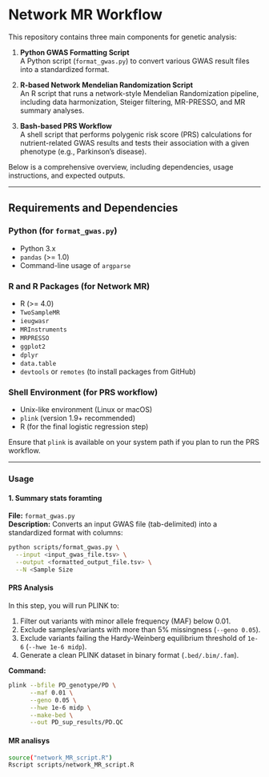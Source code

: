 # Network MR Workflow

This repository contains three main components for genetic analysis:

1. **Python GWAS Formatting Script**  
   A Python script (`format_gwas.py`) to convert various GWAS result files into a standardized format.

2. **R-based Network Mendelian Randomization Script**  
   An R script that runs a network-style Mendelian Randomization pipeline, including data harmonization, Steiger filtering, MR-PRESSO, and MR summary analyses.

3. **Bash-based PRS Workflow**  
   A shell script that performs polygenic risk score (PRS) calculations for nutrient-related GWAS results and tests their association with a given phenotype (e.g., Parkinson’s disease).

Below is a comprehensive overview, including dependencies, usage instructions, and expected outputs.

---

## Requirements and Dependencies

### Python (for `format_gwas.py`)
- Python 3.x
- `pandas` (>= 1.0)
- Command-line usage of `argparse`

### R and R Packages (for Network MR)
- R (>= 4.0)
- `TwoSampleMR`
- `ieugwasr`
- `MRInstruments`
- `MRPRESSO`
- `ggplot2`
- `dplyr`
- `data.table`
- `devtools` or `remotes` (to install packages from GitHub)

### Shell Environment (for PRS workflow)
- Unix-like environment (Linux or macOS)
- `plink` (version 1.9+ recommended)
- R (for the final logistic regression step)

Ensure that `plink` is available on your system path if you plan to run the PRS workflow.

---

### Usage

#### 1. Summary stats foramting

**File:** `format_gwas.py`  
**Description:** Converts an input GWAS file (tab-delimited) into a standardized format with columns:



```bash
python scripts/format_gwas.py \
  --input <input_gwas_file.tsv> \
  --output <formatted_output_file.tsv> \
  --N <Sample Size
```
#### PRS Analysis

In this step, you will run PLINK to:

1. Filter out variants with minor allele frequency (MAF) below 0.01.
2. Exclude samples/variants with more than 5% missingness (`--geno 0.05`).
3. Exclude variants failing the Hardy-Weinberg equilibrium threshold of `1e-6` (`--hwe 1e-6 midp`).
4. Generate a clean PLINK dataset in binary format (`.bed/.bim/.fam`).

**Command:**
```bash
plink --bfile PD_genotype/PD \
      --maf 0.01 \
      --geno 0.05 \
      --hwe 1e-6 midp \
      --make-bed \
      --out PD_sup_results/PD.QC
```

#### MR analisys
```bash
source("network_MR_script.R")
Rscript scripts/network_MR_script.R
```
